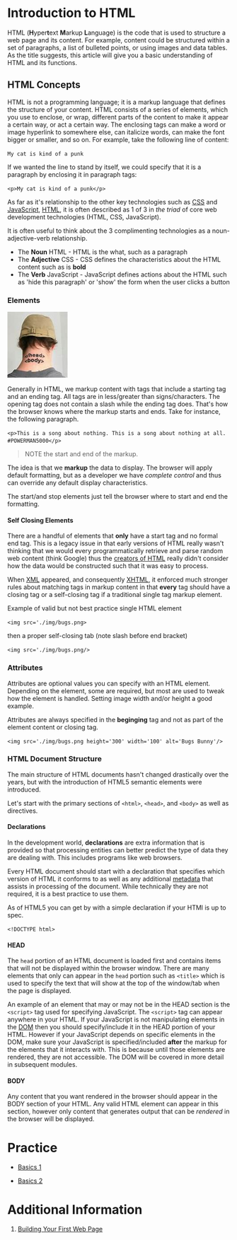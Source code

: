 # Introduction to HTML
HTML (**H**yper**t**ext **M**arkup **L**anguage) is the code that is used to structure a web page and its content. For example, content could be structured within a set of paragraphs, a list of bulleted points, or using images and data tables. As the title suggests, this article will give you a basic understanding of HTML and its functions.

## HTML Concepts
HTML is not a programming language; it is a markup language that defines the structure of your content. HTML consists of a series of elements, which you use to enclose, or wrap, different parts of the content to make it appear a certain way, or act a certain way. The enclosing tags can make a word or image hyperlink to somewhere else, can italicize words, can make the font bigger or smaller, and so on.  For example, take the following line of content:

`My cat is kind of a punk`

If we wanted the line to stand by itself, we could specify that it is a paragraph by enclosing it in paragraph tags:

`<p>My cat is kind of a punk</p>`

As far as it's relationship to the other key technologies such as [CSS](https://en.wikipedia.org/wiki/Cascading_Style_Sheets) and [JavaScript](https://en.wikipedia.org/wiki/JavaScript), [HTML](https://en.wikipedia.org/wiki/HTML), it is often described as 1 of 3 in *the triad* of core web development technologies (HTML, CSS, JavaScript).

It is often useful to think about the 3 complimenting technologies as a noun-adjective-verb relationship.

* The **Noun** HTML - HTML is the what, such as a paragraph
* The **Adjective** CSS - CSS defines the characteristics about the HTML content such as is **bold**
* The **Verb** JavaScript - JavaScript defines actions about the HTML such as 'hide this paragraph' or 'show' the form when the user clicks a button

### Elements

![Coolest Geek Tatoo Ever](./img/head_body.jpg)

Generally in HTML, we markup content with tags that include a starting tag and an ending tag. All tags are in less/greater than signs/characters. The opening tag does not contain a slash while the ending tag does. That's how the browser knows where the markup starts and ends. Take for instance, the following paragraph. 

`<p>This is a song about nothing. This is a song about nothing at all. #POWERMAN5000</p>`

> NOTE the start and end of the markup.

The idea is that we **markup** the data to display. The browser will apply default formatting, but as a developer we have *complete control* and thus can override any default display characteristics.

The start/and stop elements just tell the browser where to start and end the formatting.

#### Self Closing Elements
There are a handful of elements that **only** have a start tag and no formal end tag. This is a legacy issue in that early versions of HTML really wasn't thinking that we would every programmatically retrieve and parse random web content (think Google) thus the [creators of HTML](https://en.wikipedia.org/wiki/Tim_Berners-Lee) really didn't consider how the data would be constructed such that it was easy to process. 

When [XML](https://en.wikipedia.org/wiki/XML) appeared, and consequently [XHTML](https://en.wikipedia.org/wiki/XHTML), it enforced much stronger rules about matching tags in markup content in that **every** tag should have a closing tag or a self-closing tag if a traditional single tag markup element.

Example of valid but not best practice single HTML element

`<img src='./img/bugs.png>`

then a proper self-closing tab (note slash before end bracket)

`<img src='./img/bugs.png/>`

### Attributes
Attributes are optional values you can specify with an HTML element. Depending on the element, some are required, but most are used to tweak how the element is handled. Setting image width and/or height a good example.

Attributes are always specified in the **beginging** tag and not as part of the element content or closing tag.

`<img src='./img/bugs.png height='300' width='100' alt='Bugs Bunny'/>`

### HTML Document Structure
The main structure of HTML documents hasn't changed drastically over the years, but with the introduction of HTML5 semantic elements were introduced. 

Let's start with the primary sections of `<html>`, `<head>`, and `<body>` as well as directives.

#### Declarations
In the development world, **declarations** are extra information that is provided so that processing entities can better predict the type of data they are dealing with. This includes programs like web browsers.

Every HTML document should start with a declaration that specifies which version of HTML it conforms to as well as any additional [metadata](https://en.wikipedia.org/wiki/Metadata) that assists in processing of the document. While technically they are not required, it is a best practice to use them.

As of HTML5 you can get by with a simple declaration if your HTMl is up to spec.

`<!DOCTYPE html>`

#### HEAD
The `head` portion of an HTML document is loaded first and contains items that will not be displayed within the browser window. There are many elements that only can appear in the `head` portion such as `<title>` which is used to specify the text that will show at the top of the window/tab when the page is displayed.

An example of an element that may or may not be in the HEAD section is the `<script>` tag used for specifying JavaScript. The `<script>` tag can appear anywhere in your HTML. If your JavaScript is not manipulating elements in the [DOM](https://en.wikipedia.org/wiki/Document_Object_Model) then you should specify/include it in the HEAD portion of your HTML. However if your JavaScript depends on specific elements in the DOM, make sure your JavaScript is specified/included **after** the markup for the elements that it interacts with. This is because until those elements are rendered, they are not accessible. The DOM will be covered in more detail in subsequent modules.

#### BODY
Any content that you want rendered in the browser should appear in the BODY section of your HTML. Any valid HTML element can appear in this section, however only content that generates output that can be *rendered* in the browser will be displayed.

# Practice
* [Basics 1](https://github.com/cs-fullstack-master/html-basics1-ic)

* [Basics 2](https://github.com/cs-fullstack-master/html-basics1-cw)

# Additional Information
1. [Building Your First Web Page](https://learn.shayhowe.com/html-css/building-your-first-web-page/)
